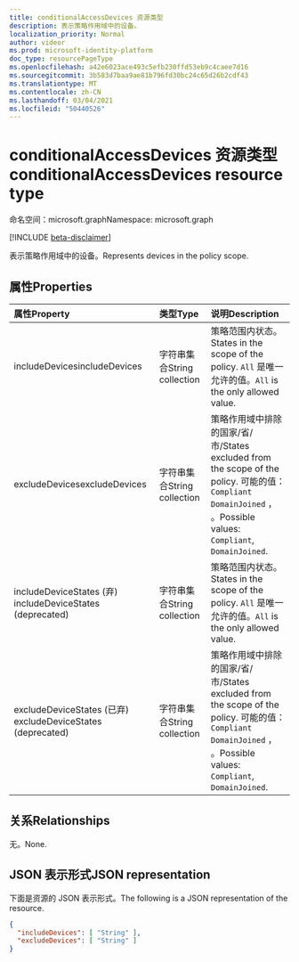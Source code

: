 ```yaml
---
title: conditionalAccessDevices 资源类型
description: 表示策略作用域中的设备。
localization_priority: Normal
author: videor
ms.prod: microsoft-identity-platform
doc_type: resourcePageType
ms.openlocfilehash: a42e6023ace493c5efb230ffd53eb9c4caee7d16
ms.sourcegitcommit: 3b583d7baa9ae81b796fd30bc24c65d26b2cdf43
ms.translationtype: MT
ms.contentlocale: zh-CN
ms.lasthandoff: 03/04/2021
ms.locfileid: "50440526"
---
```

# <a name="conditionalaccessdevices-resource-type"></a><span data-ttu-id="b782b-103">conditionalAccessDevices 资源类型</span><span class="sxs-lookup"><span data-stu-id="b782b-103">conditionalAccessDevices resource type</span></span>

<span data-ttu-id="b782b-104">命名空间：microsoft.graph</span><span class="sxs-lookup"><span data-stu-id="b782b-104">Namespace: microsoft.graph</span></span>

[!INCLUDE [beta-disclaimer](../../includes/beta-disclaimer.md)]

<span data-ttu-id="b782b-105">表示策略作用域中的设备。</span><span class="sxs-lookup"><span data-stu-id="b782b-105">Represents devices in the policy scope.</span></span>

## <a name="properties"></a><span data-ttu-id="b782b-106">属性</span><span class="sxs-lookup"><span data-stu-id="b782b-106">Properties</span></span>

| <span data-ttu-id="b782b-107">属性</span><span class="sxs-lookup"><span data-stu-id="b782b-107">Property</span></span>     | <span data-ttu-id="b782b-108">类型</span><span class="sxs-lookup"><span data-stu-id="b782b-108">Type</span></span>        | <span data-ttu-id="b782b-109">说明</span><span class="sxs-lookup"><span data-stu-id="b782b-109">Description</span></span> |
|:-------------|:------------|:------------|
| <span data-ttu-id="b782b-110">includeDevices</span><span class="sxs-lookup"><span data-stu-id="b782b-110">includeDevices</span></span> | <span data-ttu-id="b782b-111">字符串集合</span><span class="sxs-lookup"><span data-stu-id="b782b-111">String collection</span></span> | <span data-ttu-id="b782b-112">策略范围内状态。</span><span class="sxs-lookup"><span data-stu-id="b782b-112">States in the scope of the policy.</span></span> <span data-ttu-id="b782b-113">`All` 是唯一允许的值。</span><span class="sxs-lookup"><span data-stu-id="b782b-113">`All` is the only allowed value.</span></span> |
| <span data-ttu-id="b782b-114">excludeDevices</span><span class="sxs-lookup"><span data-stu-id="b782b-114">excludeDevices</span></span> | <span data-ttu-id="b782b-115">字符串集合</span><span class="sxs-lookup"><span data-stu-id="b782b-115">String collection</span></span> | <span data-ttu-id="b782b-116">策略作用域中排除的国家/省/市/</span><span class="sxs-lookup"><span data-stu-id="b782b-116">States excluded from the scope of the policy.</span></span> <span data-ttu-id="b782b-117">可能的值： `Compliant` `DomainJoined` ， 。</span><span class="sxs-lookup"><span data-stu-id="b782b-117">Possible values: `Compliant`, `DomainJoined`.</span></span> |
| <span data-ttu-id="b782b-118">includeDeviceStates (弃) </span><span class="sxs-lookup"><span data-stu-id="b782b-118">includeDeviceStates (deprecated)</span></span>| <span data-ttu-id="b782b-119">字符串集合</span><span class="sxs-lookup"><span data-stu-id="b782b-119">String collection</span></span> | <span data-ttu-id="b782b-120">策略范围内状态。</span><span class="sxs-lookup"><span data-stu-id="b782b-120">States in the scope of the policy.</span></span> <span data-ttu-id="b782b-121">`All` 是唯一允许的值。</span><span class="sxs-lookup"><span data-stu-id="b782b-121">`All` is the only allowed value.</span></span> |
| <span data-ttu-id="b782b-122">excludeDeviceStates (已弃) </span><span class="sxs-lookup"><span data-stu-id="b782b-122">excludeDeviceStates (deprecated)</span></span>| <span data-ttu-id="b782b-123">字符串集合</span><span class="sxs-lookup"><span data-stu-id="b782b-123">String collection</span></span> | <span data-ttu-id="b782b-124">策略作用域中排除的国家/省/市/</span><span class="sxs-lookup"><span data-stu-id="b782b-124">States excluded from the scope of the policy.</span></span> <span data-ttu-id="b782b-125">可能的值： `Compliant` `DomainJoined` ， 。</span><span class="sxs-lookup"><span data-stu-id="b782b-125">Possible values: `Compliant`, `DomainJoined`.</span></span> |

## <a name="relationships"></a><span data-ttu-id="b782b-126">关系</span><span class="sxs-lookup"><span data-stu-id="b782b-126">Relationships</span></span>

<span data-ttu-id="b782b-127">无。</span><span class="sxs-lookup"><span data-stu-id="b782b-127">None.</span></span>

## <a name="json-representation"></a><span data-ttu-id="b782b-128">JSON 表示形式</span><span class="sxs-lookup"><span data-stu-id="b782b-128">JSON representation</span></span>

<span data-ttu-id="b782b-129">下面是资源的 JSON 表示形式。</span><span class="sxs-lookup"><span data-stu-id="b782b-129">The following is a JSON representation of the resource.</span></span>

<!-- {
  "blockType": "resource",
  "optionalProperties": [
    "includeDevices",
    "excludeDevices"
  ],
  "@odata.type": "microsoft.graph.conditionalAccessDevices",
  "baseType": null
}-->

```json
{
  "includeDevices": [ "String" ],
  "excludeDevices": [ "String" ]
}
```

<!-- uuid: 16cd6b66-4b1a-43a1-adaf-3a886856ed98
2019-02-04 14:57:30 UTC -->
<!-- {
  "type": "#page.annotation",
  "description": "conditionalAccessDevices resource",
  "keywords": "",
  "section": "documentation",
  "tocPath": ""
}-->


